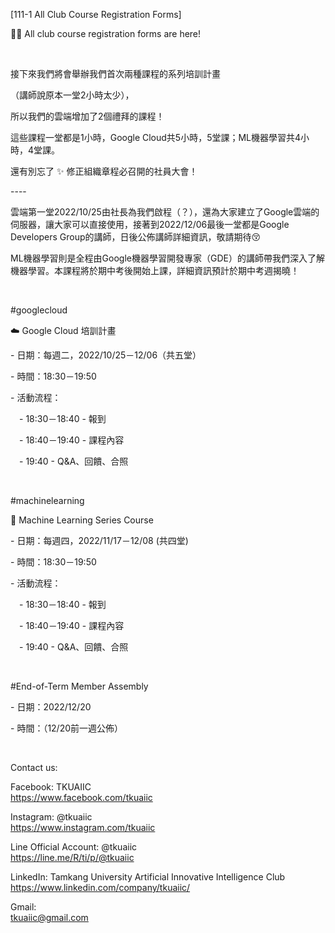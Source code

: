 [111-1 All Club Course Registration Forms]

📣📣 All club course registration forms are here!

&nbsp;

接下來我們將會舉辦我們首次兩種課程的系列培訓計畫

（講師說原本一堂2小時太少），

所以我們的雲端增加了2個禮拜的課程！

這些課程一堂都是1小時，Google Cloud共5小時，5堂課；ML機器學習共4小時，4堂課。

還有別忘了 ✨ 修正組織章程必召開的社員大會！

\----

雲端第一堂2022/10/25由社長為我們啟程（？），還為大家建立了Google雲端的伺服器，讓大家可以直接使用，接著到2022/12/06最後一堂都是Google Developers Group的講師，日後公佈講師詳細資訊，敬請期待😚

ML機器學習則是全程由Google機器學習開發專家（GDE）的講師帶我們深入了解機器學習。本課程將於期中考後開始上課，詳細資訊預計於期中考週揭曉！

&nbsp;

\#googlecloud

☁️ Google Cloud 培訓計畫

\- 日期：每週二，2022/10/25－12/06（共五堂）

\- 時間：18:30－19:50

\- 活動流程：

&emsp;- 18:30－18:40 - 報到

&emsp;- 18:40－19:40 - 課程內容

&emsp;- 19:40 - Q&A、回饋、合照

&nbsp;

\#machinelearning

🤖️ Machine Learning Series Course

\- 日期：每週四，2022/11/17－12/08 (共四堂)

\- 時間：18:30－19:50

\- 活動流程：

&emsp;- 18:30－18:40 - 報到

&emsp;- 18:40－19:40 - 課程內容

&emsp;- 19:40 - Q&A、回饋、合照

&nbsp;

#End-of-Term Member Assembly

\- 日期：2022/12/20

\- 時間：（12/20前一週公佈）

&nbsp;

Contact us:

Facebook: TKUAIIC <br />https://www.facebook.com/tkuaiic

Instagram: @tkuaiic <br />https://www.instagram.com/tkuaiic

Line Official Account: @tkuaiic <br />https://line.me/R/ti/p/@tkuaiic

LinkedIn: Tamkang University Artificial Innovative Intelligence Club <br />https://www.linkedin.com/company/tkuaiic/

Gmail: <br />tkuaiic@gmail.com
